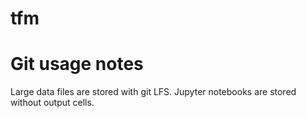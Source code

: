 # tfm


# Git usage notes
Large data files are stored with git LFS.
Jupyter notebooks are stored without output cells.